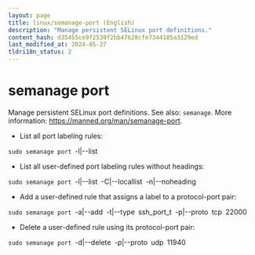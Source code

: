 ```yaml
---
layout: page
title: linux/semanage-port (English)
description: "Manage persistent SELinux port definitions."
content_hash: d35455ce9f2539f2bb47628cfe7344185a3129ed
last_modified_at: 2024-05-27
tldri18n_status: 2
---
```

# semanage port

Manage persistent SELinux port definitions.
See also: `semanage`.
More information: <https://manned.org/man/semanage-port>.

- List all port labeling rules:

`sudo semanage port `<span class="tldr-var badge badge-pill bg-dark-lm bg-white-dm text-white-lm text-dark-dm font-weight-bold">-l|--list</span>

- List all user-defined port labeling rules without headings:

`sudo semanage port `<span class="tldr-var badge badge-pill bg-dark-lm bg-white-dm text-white-lm text-dark-dm font-weight-bold">-l|--list</span>` `<span class="tldr-var badge badge-pill bg-dark-lm bg-white-dm text-white-lm text-dark-dm font-weight-bold">-C|--locallist</span>` `<span class="tldr-var badge badge-pill bg-dark-lm bg-white-dm text-white-lm text-dark-dm font-weight-bold">-n|--noheading</span>

- Add a user-defined rule that assigns a label to a protocol-port pair:

`sudo semanage port `<span class="tldr-var badge badge-pill bg-dark-lm bg-white-dm text-white-lm text-dark-dm font-weight-bold">-a|--add</span>` `<span class="tldr-var badge badge-pill bg-dark-lm bg-white-dm text-white-lm text-dark-dm font-weight-bold">-t|--type</span>` `<span class="tldr-var badge badge-pill bg-dark-lm bg-white-dm text-white-lm text-dark-dm font-weight-bold">ssh_port_t</span>` `<span class="tldr-var badge badge-pill bg-dark-lm bg-white-dm text-white-lm text-dark-dm font-weight-bold">-p|--proto</span>` `<span class="tldr-var badge badge-pill bg-dark-lm bg-white-dm text-white-lm text-dark-dm font-weight-bold">tcp</span>` `<span class="tldr-var badge badge-pill bg-dark-lm bg-white-dm text-white-lm text-dark-dm font-weight-bold">22000</span>

- Delete a user-defined rule using its protocol-port pair:

`sudo semanage port `<span class="tldr-var badge badge-pill bg-dark-lm bg-white-dm text-white-lm text-dark-dm font-weight-bold">-d|--delete</span>` `<span class="tldr-var badge badge-pill bg-dark-lm bg-white-dm text-white-lm text-dark-dm font-weight-bold">-p|--proto</span>` `<span class="tldr-var badge badge-pill bg-dark-lm bg-white-dm text-white-lm text-dark-dm font-weight-bold">udp</span>` `<span class="tldr-var badge badge-pill bg-dark-lm bg-white-dm text-white-lm text-dark-dm font-weight-bold">11940</span>
